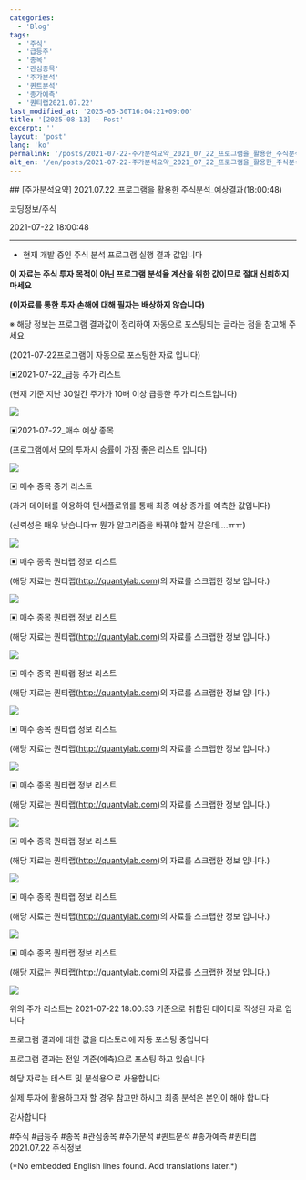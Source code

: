 ```yaml
---
categories:
  - 'Blog'
tags:
  - '주식'
  - '급등주'
  - '종목'
  - '관심종목'
  - '주가분석'
  - '퀸트분석'
  - '종가예측'
  - '퀀티랩2021.07.22'
last_modified_at: '2025-05-30T16:04:21+09:00'
title: '[2025-08-13] - Post'
excerpt: ''
layout: 'post'
lang: 'ko'
permalink: '/posts/2021-07-22-주가분석요약_2021_07_22_프로그램을_활용한_주식분석_예상결과_18_00_48/'
alt_en: '/en/posts/2021-07-22-주가분석요약_2021_07_22_프로그램을_활용한_주식분석_예상결과_18_00_48/'
---
```


<div class="lang-panel lang-ko" lang="ko">
## [주가분석요약] 2021.07.22_프로그램을 활용한 주식분석_예상결과(18:00:48)

코딩정보/주식

2021-07-22 18:00:48

* * *

* 현재 개발 중인 주식 분석 프로그램 실행 결과 값입니다

**이 자료는 주식 투자 목적이 아닌 프로그램 분석율 계산을 위한 값이므로 절대 신뢰하지 마세요**

**(이자료를 통한 투자 손해에 대해 필자는 배상하지 않습니다)**

※ 해당 정보는 프로그램 결과값이 정리하여 자동으로 포스팅되는 글라는 점을 참고해 주세요

(2021-07-22프로그램이 자동으로 포스팅한 자료 입니다)

▣2021-07-22_급등 주가 리스트

(현재 기준 지난 30일간 주가가 10배 이상 급등한 주가 리스트입니다)

![](/assets/images/주가분석요약_2021_07_22_프로그램을_활용한_주식분석_예상결과_18_00_48/img.png)

▣2021-07-22_매수 예상 종목

(프로그램에서 모의 투자시 승률이 가장 좋은 리스트 입니다)

![](/assets/images/주가분석요약_2021_07_22_프로그램을_활용한_주식분석_예상결과_18_00_48/img_1.png)

▣ 매수 종목 종가 리스트

(과거 데이터를 이용하여 텐서플로워를 통해 최종 예상 종가를 예측한 값입니다)

(신뢰성은 매우 낮습니다ㅠ 뭔가 알고리즘을 바꿔야 할거 같은데....ㅠㅠ)

![](/assets/images/주가분석요약_2021_07_22_프로그램을_활용한_주식분석_예상결과_18_00_48/img_2.png)

▣ 매수 종목 퀀티랩 정보 리스트

(해당 자료는 퀀티랩(http://quantylab.com)의 자료를 스크랩한 정보 입니다.)

![](/assets/images/주가분석요약_2021_07_22_프로그램을_활용한_주식분석_예상결과_18_00_48/img_3.png)

▣ 매수 종목 퀀티랩 정보 리스트

(해당 자료는 퀀티랩(http://quantylab.com)의 자료를 스크랩한 정보 입니다.)

![](/assets/images/주가분석요약_2021_07_22_프로그램을_활용한_주식분석_예상결과_18_00_48/img_4.png)

▣ 매수 종목 퀀티랩 정보 리스트

(해당 자료는 퀀티랩(http://quantylab.com)의 자료를 스크랩한 정보 입니다.)

![](/assets/images/주가분석요약_2021_07_22_프로그램을_활용한_주식분석_예상결과_18_00_48/img_5.png)

▣ 매수 종목 퀀티랩 정보 리스트

(해당 자료는 퀀티랩(http://quantylab.com)의 자료를 스크랩한 정보 입니다.)

![](/assets/images/주가분석요약_2021_07_22_프로그램을_활용한_주식분석_예상결과_18_00_48/img_6.png)

▣ 매수 종목 퀀티랩 정보 리스트

(해당 자료는 퀀티랩(http://quantylab.com)의 자료를 스크랩한 정보 입니다.)

![](/assets/images/주가분석요약_2021_07_22_프로그램을_활용한_주식분석_예상결과_18_00_48/img_7.png)

▣ 매수 종목 퀀티랩 정보 리스트

(해당 자료는 퀀티랩(http://quantylab.com)의 자료를 스크랩한 정보 입니다.)

![](/assets/images/주가분석요약_2021_07_22_프로그램을_활용한_주식분석_예상결과_18_00_48/img_8.png)

▣ 매수 종목 퀀티랩 정보 리스트

(해당 자료는 퀀티랩(http://quantylab.com)의 자료를 스크랩한 정보 입니다.)

![](/assets/images/주가분석요약_2021_07_22_프로그램을_활용한_주식분석_예상결과_18_00_48/img_9.png)

▣ 매수 종목 퀀티랩 정보 리스트

(해당 자료는 퀀티랩(http://quantylab.com)의 자료를 스크랩한 정보 입니다.)

![](/assets/images/주가분석요약_2021_07_22_프로그램을_활용한_주식분석_예상결과_18_00_48/img_10.png)

위의 주가 리스트는 2021-07-22 18:00:33 기준으로 취합된 데이터로 작성된 자료 입니다

프로그램 결과에 대한 값을 티스토리에 자동 포스팅 중입니다

프로그램 결과는 전일 기준(예측)으로 포스팅 하고 있습니다

해당 자료는 테스트 및 분석용으로 사용합니다

실제 투자에 활용하고자 할 경우 참고만 하시고 최종 분석은 본인이 해야 합니다

감사합니다

  

#주식 #급등주 #종목 #관심종목 #주가분석 #퀸트분석 #종가예측 #퀀티랩2021.07.22 주식정보


</div>
<div class="lang-panel lang-en" lang="en">
(*No embedded English lines found. Add translations later.*)

</div>
